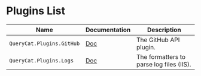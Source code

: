 # Plugins List

| Name | Documentation | Description |
| --- | --- | --- |
| `QueryCat.Plugins.GitHub` | [Doc](https://github.com/krasninja/querycat-plugins/blob/main/src/QueryCat.Plugins.GitHub/Docs/Index.md) | The GitHub API plugin. |
| `QueryCat.Plugins.Logs` | [Doc](https://github.com/krasninja/querycat-plugins/blob/main/src/QueryCat.Plugins.Logs/Docs/Index.md) | The formatters to parse log files (IIS). |
